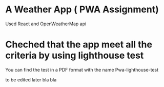 # A Weather App ( PWA Assignment)
Used React and OpenWeatherMap api

# Cheched that the app meet all the criteria by using lighthouse test
You can find the test in a PDF format with the name Pwa-lighthouse-test




to be edited later bla bla 

